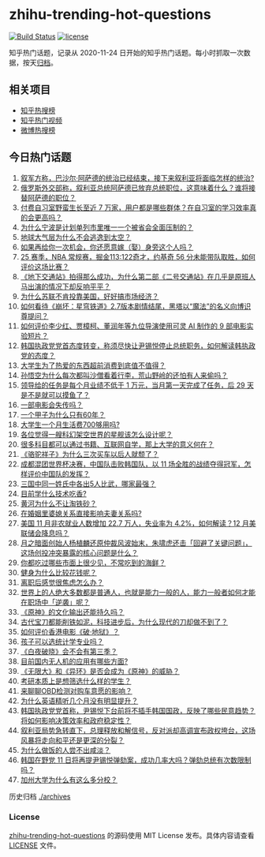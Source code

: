 # zhihu-trending-hot-questions

[![Build Status](https://github.com/justjavac/zhihu-trending-hot-questions/workflows/ci/badge.svg?branch=master)](https://github.com/justjavac/zhihu-trending-hot-questions/actions)
[![license](https://img.shields.io/github/license/justjavac/zhihu-trending-hot-questions)](https://github.com/justjavac/zhihu-trending-hot-questions/blob/master/LICENSE)

知乎热门话题，记录从 2020-11-24
日开始的知乎热门话题。每小时抓取一次数据，按天[归档](./archives)。

## 相关项目

- [知乎热搜榜](https://github.com/justjavac/zhihu-trending-top-search)
- [知乎热门视频](https://github.com/justjavac/zhihu-trending-hot-video)
- [微博热搜榜](https://github.com/justjavac/weibo-trending-hot-search)

## 今日热门话题

<!-- BEGIN -->
<!-- 最后更新时间 Mon Dec 09 2024 05:18:29 GMT+0800 (China Standard Time) -->

1. [叙军方称，巴沙尔·阿萨德的统治已经结束，接下来叙利亚将面临怎样的统治?](https://www.zhihu.com/question/6282653022)
1. [俄罗斯外交部称，叙利亚总统阿萨德已放弃总统职位，这意味着什么？谁将接替阿萨德的职位？](https://www.zhihu.com/question/6309216537)
1. [付费自习室野蛮生长至近 7 万家，用户都是哪些群体？在自习室的学习效率真的会更高吗？](https://www.zhihu.com/question/6129520200)
1. [为什么宁波是计划单列市里唯一一个被省会全面压制的？](https://www.zhihu.com/question/578870052)
1. [地球大气层为什么不会逃逸到太空？](https://www.zhihu.com/question/6151934786)
1. [如果再给你一次机会，你还愿意嫁（娶）身旁这个人吗？](https://www.zhihu.com/question/6112752951)
1. [25 赛季，NBA 常规赛，掘金113:122奇才，约基奇 56 分未能带队取胜，如何评价这场比赛？](https://www.zhihu.com/question/6276311717)
1. [《地下交通站》拍得那么成功，为什么第二部《二号交通站》在几乎是原班人马出演的情况下却反响平平？](https://www.zhihu.com/question/558247060)
1. [为什么苏联不肯投靠美国，好好搞市场经济？](https://www.zhihu.com/question/5959857144)
1. [如何看待《崩坏：星穹铁道》2.7版本剧情结尾，黑塔以“魔法”的名义向博识尊提问？](https://www.zhihu.com/question/5950361587)
1. [如何评价李少红、贾樟柯、董润年等九位导演使用可灵 AI 制作的 9 部电影实验短片？](https://www.zhihu.com/question/6143392593)
1. [韩国执政党党首态度转变，称须尽快让尹锡悦停止总统职务，如何解读韩执政党的态度？](https://www.zhihu.com/question/6099505323)
1. [大学生为了热爱的东西超前消费到底值不值得？](https://www.zhihu.com/question/6231039807)
1. [孙悟空为什么每次都叫沙僧看着行李，荒山野岭的还怕有人来偷吗？](https://www.zhihu.com/question/2673686131)
1. [领导给的任务是每个月业绩不低于 1 万元，当月第一天完成了任务，后 29 天是不是就可以摸鱼了？](https://www.zhihu.com/question/5707877909)
1. [一部电影会失传吗？](https://www.zhihu.com/question/21381181)
1. [一个甲子为什么只有60年？](https://www.zhihu.com/question/24649152)
1. [大学生一个月生活费700够用吗?](https://www.zhihu.com/question/6060571881)
1. [各位觉得一艘科幻架空世界的星舰该怎么设计呢？](https://www.zhihu.com/question/382938784)
1. [很多科目都可以通过书籍、互联网自学，那上大学的意义何在？](https://www.zhihu.com/question/329016249)
1. [《骆驼祥子》为什么三次买车以后人就颓了？](https://www.zhihu.com/question/576011192)
1. [成都混团世界杯决赛，中国队击败韩国队，以 11 场全胜的战绩夺得冠军，怎样评价中国队的发挥？](https://www.zhihu.com/question/6312934382)
1. [三国中同一姓氏中各出5人比武，哪家最强？](https://www.zhihu.com/question/6099338893)
1. [目前学什么技术吃香?](https://www.zhihu.com/question/642842638)
1. [黄河为什么不让淘铁砂？](https://www.zhihu.com/question/647875854)
1. [在婚姻里婆媳关系直接影响夫妻关系吗?](https://www.zhihu.com/question/6151076743)
1. [美国 11 月非农就业人数增加 22.7 万人，失业率为 4.2%，如何解读？12 月美联储会降息吗？](https://www.zhihu.com/question/6155979475)
1. [月之暗面创始人杨植麟还原仲裁风波始末，朱啸虎还击「回避了关键问题」，这场创投冲突暴露的核心问题是什么？](https://www.zhihu.com/question/6197697869)
1. [你都吃过哪些市面上很少见，不常吃到的海鲜？](https://www.zhihu.com/question/4980812522)
1. [健身为什么比较花钱呢？](https://www.zhihu.com/question/4099326039)
1. [离职后感觉很焦虑怎么办？](https://www.zhihu.com/question/5598710327)
1. [世界上的人绝大多数都是普通人，也就是能力一般的人，能力一般者如何才能在职场中「逆袭」呢？](https://www.zhihu.com/question/6015682584)
1. [《原神》的文化输出还能持久吗？](https://www.zhihu.com/question/5570852602)
1. [古代宝刀都能削铁如泥，科技进步后，为什么现代的刀却做不到了？](https://www.zhihu.com/question/2432375093)
1. [如何评价香港电影《破·地狱》？](https://www.zhihu.com/question/4465111948)
1. [孩子可以选统计学专业吗？](https://www.zhihu.com/question/562491200)
1. [《白夜破晓》会不会有第三季？](https://www.zhihu.com/question/5779517522)
1. [目前国内无人机的应用有哪些方面?](https://www.zhihu.com/question/517172844)
1. [《无限大》和《异环》是否会成为《原神》的威胁？](https://www.zhihu.com/question/6064700140)
1. [考研本质上是想筛选什么样的学生？](https://www.zhihu.com/question/6032783237)
1. [来聊聊OBD检测对购车意愿的影响？](https://www.zhihu.com/question/6013760550)
1. [为什么英语精听几个月没有明显提升？](https://www.zhihu.com/question/5963964764)
1. [韩国执政党党首称，尹锡悦下台前将不插手韩国国政，反映了哪些民意趋势？将如何影响决策效率和政府稳定性？](https://www.zhihu.com/question/6276158184)
1. [叙利亚局势急转直下，总理释放和解信号，反对派却高调宣布政权垮台，这场风暴将走向和平还是更深的分裂？](https://www.zhihu.com/question/6281565614)
1. [为什么做饭的人尝不出咸淡？](https://www.zhihu.com/question/5463884043)
1. [韩国在野党 11 日将再提尹锡悦弹劾案，成功几率大吗？弹劾总统有次数限制吗？](https://www.zhihu.com/question/6233903026)
1. [加州大学为什么有这么多分校？](https://www.zhihu.com/question/27208871)

<!-- END -->

历史归档 [./archives](./archives)

### License

[zhihu-trending-hot-questions](https://github.com/justjavac/zhihu-trending-hot-questions)
的源码使用 MIT License 发布。具体内容请查看 [LICENSE](./LICENSE) 文件。
